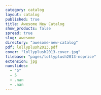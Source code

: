 ```yaml
---
category: catalog
layout: catalog
published: true
title: Awesome New Catalog
show_products: false
spread: true
slug: awesome
directory: "awesome-new-catalog"
pdf: lollyplush2013.pdf
cover: "lollyplush2013-cover.jpg"
filebase: "pages/lollyplush2013-noprice"
extension: jpg
numslides: 
  - "5"
  - 5
  - .nan
  - .nan
---
```


